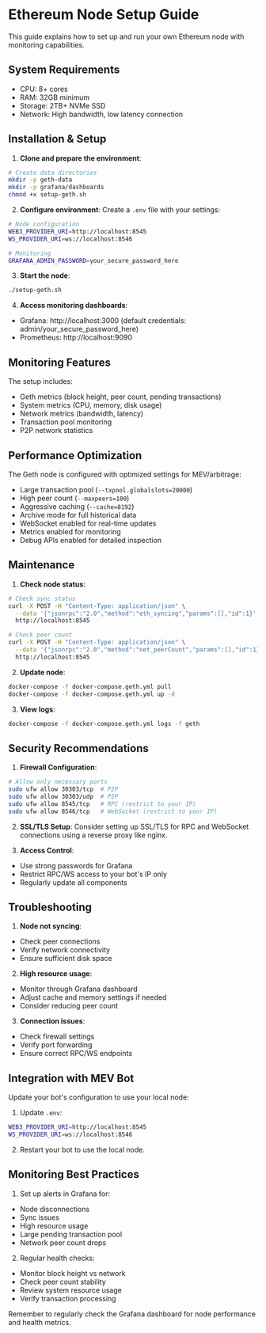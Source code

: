 # Ethereum Node Setup Guide

This guide explains how to set up and run your own Ethereum node with monitoring capabilities.

## System Requirements

- CPU: 8+ cores
- RAM: 32GB minimum
- Storage: 2TB+ NVMe SSD
- Network: High bandwidth, low latency connection

## Installation & Setup

1. **Clone and prepare the environment**:
```bash
# Create data directories
mkdir -p geth-data
mkdir -p grafana/dashboards
chmod +x setup-geth.sh
```

2. **Configure environment**:
Create a `.env` file with your settings:
```bash
# Node configuration
WEB3_PROVIDER_URI=http://localhost:8545
WS_PROVIDER_URI=ws://localhost:8546

# Monitoring
GRAFANA_ADMIN_PASSWORD=your_secure_password_here
```

3. **Start the node**:
```bash
./setup-geth.sh
```

4. **Access monitoring dashboards**:
- Grafana: http://localhost:3000 (default credentials: admin/your_secure_password_here)
- Prometheus: http://localhost:9090

## Monitoring Features

The setup includes:
- Geth metrics (block height, peer count, pending transactions)
- System metrics (CPU, memory, disk usage)
- Network metrics (bandwidth, latency)
- Transaction pool monitoring
- P2P network statistics

## Performance Optimization

The Geth node is configured with optimized settings for MEV/arbitrage:

- Large transaction pool (`--txpool.globalslots=20000`)
- High peer count (`--maxpeers=100`)
- Aggressive caching (`--cache=8192`)
- Archive mode for full historical data
- WebSocket enabled for real-time updates
- Metrics enabled for monitoring
- Debug APIs enabled for detailed inspection

## Maintenance

1. **Check node status**:
```bash
# Check sync status
curl -X POST -H "Content-Type: application/json" \
  --data '{"jsonrpc":"2.0","method":"eth_syncing","params":[],"id":1}' \
  http://localhost:8545

# Check peer count
curl -X POST -H "Content-Type: application/json" \
  --data '{"jsonrpc":"2.0","method":"net_peerCount","params":[],"id":1}' \
  http://localhost:8545
```

2. **Update node**:
```bash
docker-compose -f docker-compose.geth.yml pull
docker-compose -f docker-compose.geth.yml up -d
```

3. **View logs**:
```bash
docker-compose -f docker-compose.geth.yml logs -f geth
```

## Security Recommendations

1. **Firewall Configuration**:
```bash
# Allow only necessary ports
sudo ufw allow 30303/tcp  # P2P
sudo ufw allow 30303/udp  # P2P
sudo ufw allow 8545/tcp   # RPC (restrict to your IP)
sudo ufw allow 8546/tcp   # WebSocket (restrict to your IP)
```

2. **SSL/TLS Setup**:
Consider setting up SSL/TLS for RPC and WebSocket connections using a reverse proxy like nginx.

3. **Access Control**:
- Use strong passwords for Grafana
- Restrict RPC/WS access to your bot's IP only
- Regularly update all components

## Troubleshooting

1. **Node not syncing**:
- Check peer connections
- Verify network connectivity
- Ensure sufficient disk space

2. **High resource usage**:
- Monitor through Grafana dashboard
- Adjust cache and memory settings if needed
- Consider reducing peer count

3. **Connection issues**:
- Check firewall settings
- Verify port forwarding
- Ensure correct RPC/WS endpoints

## Integration with MEV Bot

Update your bot's configuration to use your local node:

1. Update `.env`:
```bash
WEB3_PROVIDER_URI=http://localhost:8545
WS_PROVIDER_URI=ws://localhost:8546
```

2. Restart your bot to use the local node.

## Monitoring Best Practices

1. Set up alerts in Grafana for:
- Node disconnections
- Sync issues
- High resource usage
- Large pending transaction pool
- Network peer count drops

2. Regular health checks:
- Monitor block height vs network
- Check peer count stability
- Review system resource usage
- Verify transaction processing

Remember to regularly check the Grafana dashboard for node performance and health metrics.
